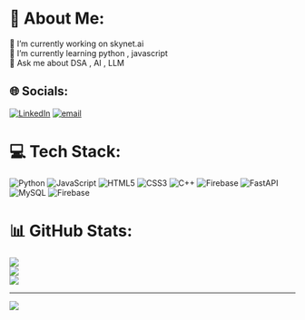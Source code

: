 # 💫 About Me:
🔭 I’m currently working on skynet.ai<br>🌱 I’m currently learning python , javascript <br>💬 Ask me about DSA , AI , LLM <br>


## 🌐 Socials:
[![LinkedIn](https://img.shields.io/badge/LinkedIn-%230077B5.svg?logo=linkedin&logoColor=white)](https://linkedin.com/in/anish-singh2005) [![email](https://img.shields.io/badge/Email-D14836?logo=gmail&logoColor=white)](mailto:anishsing2005@gmail.com) 

# 💻 Tech Stack:
![Python](https://img.shields.io/badge/python-3670A0?style=for-the-badge&logo=python&logoColor=ffdd54) ![JavaScript](https://img.shields.io/badge/javascript-%23323330.svg?style=for-the-badge&logo=javascript&logoColor=%23F7DF1E) ![HTML5](https://img.shields.io/badge/html5-%23E34F26.svg?style=for-the-badge&logo=html5&logoColor=white) ![CSS3](https://img.shields.io/badge/css3-%231572B6.svg?style=for-the-badge&logo=css3&logoColor=white) ![C++](https://img.shields.io/badge/c++-%2300599C.svg?style=for-the-badge&logo=c%2B%2B&logoColor=white) ![Firebase](https://img.shields.io/badge/firebase-%23039BE5.svg?style=for-the-badge&logo=firebase) ![FastAPI](https://img.shields.io/badge/FastAPI-005571?style=for-the-badge&logo=fastapi) ![MySQL](https://img.shields.io/badge/mysql-4479A1.svg?style=for-the-badge&logo=mysql&logoColor=white) ![Firebase](https://img.shields.io/badge/firebase-a08021?style=for-the-badge&logo=firebase&logoColor=ffcd34)
# 📊 GitHub Stats:
![](https://github-readme-stats.vercel.app/api?username=anishsingh28&theme=dark&hide_border=false&include_all_commits=true&count_private=false)<br/>
![](https://nirzak-streak-stats.vercel.app/?user=anishsingh28&theme=dark&hide_border=false)<br/>
![](https://github-readme-stats.vercel.app/api/top-langs/?username=anishsingh28&theme=dark&hide_border=false&include_all_commits=true&count_private=false&layout=compact)

---
[![](https://visitcount.itsvg.in/api?id=anishsingh28&icon=0&color=0)](https://visitcount.itsvg.in)

<!-- Proudly created with GPRM ( https://gprm.itsvg.in ) -->

